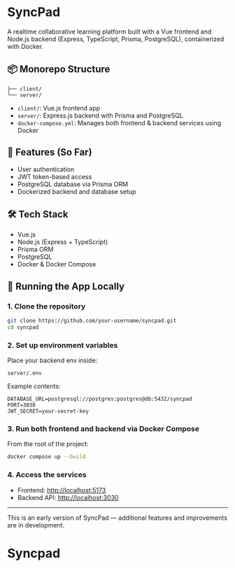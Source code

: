 # SyncPad

A realtime collaborative learning platform built with a Vue frontend and Node.js backend (Express, TypeScript, Prisma, PostgreSQL), containerized with Docker.

## 📦 Monorepo Structure

```
├── client/
└── server/
```

- `client/`: Vue.js frontend app
- `server/`: Express.js backend with Prisma and PostgreSQL
- `docker-compose.yml`: Manages both frontend & backend services using Docker

## 🚀 Features (So Far)

- User authentication
- JWT token-based access
- PostgreSQL database via Prisma ORM
- Dockerized backend and database setup

## 🛠 Tech Stack

- Vue.js
- Node.js (Express + TypeScript)
- Prisma ORM
- PostgreSQL
- Docker & Docker Compose

## 🧪 Running the App Locally

### 1. Clone the repository

```bash
git clone https://github.com/your-username/syncpad.git
cd syncpad
```

### 2. Set up environment variables

Place your backend env inside:

```
server/.env
```

Example contents:
```env
DATABASE_URL=postgresql://postgres:postgres@db:5432/syncpad
PORT=3030
JWT_SECRET=your-secret-key
```

### 3. Run both frontend and backend via Docker Compose

From the root of the project:

```bash
docker compose up --build
```

### 4. Access the services

- Frontend: [http://localhost:5173](http://localhost:5173)
- Backend API: [http://localhost:3030](http://localhost:3030)

---

This is an early version of SyncPad — additional features and improvements are in development.
# Syncpad
